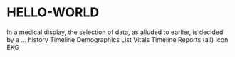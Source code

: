 # HELLO-WORLD
In a medical display, the selection of data, as alluded to earlier, is decided by a ... history Timeline Demographics List Vitals Timeline Reports (all) Icon EKG
